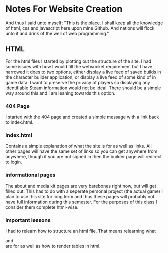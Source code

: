 # Notes For Website Creation
And thus I said unto myself; "This is the place. I shall keep all the knowledge of html, css and javascript here upon mine Github. And nations will flock unto it and drink of the well of web programming."

## HTML
For the html files I started by plotting out the structure of the site. I had some issues with how I would fill the websocket requirement but I have narrowed it does to two options, either display a live feed of saved builds in the character builder application, or display a live feed of some kind of in game data. I want to preserve the privacy of players so displaying any identifiable Steam information would not be ideal. There should be a simple way around this and I am leaning towards this option.

### 404 Page
I started with the 404 page and created a simple message with a link back to index.html. 

### index.html
Contains a simple explanation of what the site is for as well as links. All other pages will have the same set of links so you can get anywhere from anywhere, though if you are not signed in then the builder page will redirect to login.

### informational pages
The about and media kit pages are very barebones right now, but will get filled out. This has to do with a seperate personal project (the actual game) I plan to use this site for long term and thus these pages will probably not have full information during this semester. For the purposes of this class I consider them complete html-wise.

### important lessons
I had to relearn how to structure an html file. That means relearning what <nav> <main> and <footer> are for as well as how to render tables in html.